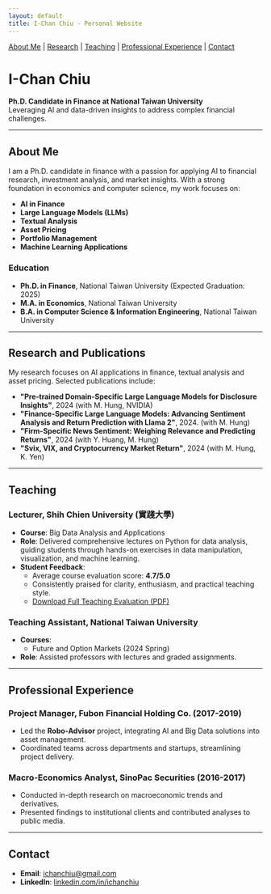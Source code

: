 ```yaml
---
layout: default
title: I-Chan Chiu - Personal Website
---
```


[About Me](#about-me) | [Research](#research-and-publications) | [Teaching](#teaching) | [Professional Experience](#professional-experience) | [Contact](#contact)

# I-Chan Chiu  
**Ph.D. Candidate in Finance at National Taiwan University**  
Leveraging AI and data-driven insights to address complex financial challenges.

---

## About Me
I am a Ph.D. candidate in finance with a passion for applying AI to financial research, investment analysis, and market insights. With a strong foundation in economics and computer science, my work focuses on:
- **AI in Finance**
- **Large Language Models (LLMs)**
- **Textual Analysis**
- **Asset Pricing**
- **Portfolio Management**
- **Machine Learning Applications**

### **Education**
- **Ph.D. in Finance**, National Taiwan University (Expected Graduation: 2025)  
- **M.A. in Economics**, National Taiwan University  
- **B.A. in Computer Science & Information Engineering**, National Taiwan University  

---

## Research and Publications
My research focuses on AI applications in finance, textual analysis and asset pricing. Selected publications include:
- **"Pre-trained Domain-Specific Large Language Models for Disclosure Insights"**, 2024 (with M. Hung, NVIDIA)  
- **"Finance-Specific Large Language Models: Advancing Sentiment Analysis and Return Prediction with Llama 2"**, 2024. (with M. Hung)   
- **"Firm-Specific News Sentiment: Weighing Relevance and Predicting Returns"**, 2024 (with Y. Huang, M. Hung)  
- **"Svix, VIX, and Cryptocurrency Market Return"**, 2024 (with M. Hung, K. Yen)  

---

## Teaching
### **Lecturer, Shih Chien University (實踐大學)**  
- **Course**: Big Data Analysis and Applications  
- **Role**: Delivered comprehensive lectures on Python for data analysis, guiding students through hands-on exercises in data manipulation, visualization, and machine learning.  
- **Student Feedback**:  
  - Average course evaluation score: **4.7/5.0**  
  - Consistently praised for clarity, enthusiasm, and practical teaching style.  
  - [Download Full Teaching Evaluation (PDF)](ShihChienEval.pdf)  

### **Teaching Assistant, National Taiwan University**  
- **Courses**:  
  - Future and Option Markets (2024 Spring)    
- **Role**: Assisted professors with lectures and graded assignments.

---

## Professional Experience
### **Project Manager, Fubon Financial Holding Co. (2017-2019)**  
- Led the **Robo-Advisor** project, integrating AI and Big Data solutions into asset management.  
- Coordinated teams across departments and startups, streamlining project delivery.  

### **Macro-Economics Analyst, SinoPac Securities (2016-2017)**  
- Conducted in-depth research on macroeconomic trends and derivatives.  
- Presented findings to institutional clients and contributed analyses to public media.  

---

## Contact
- **Email**: ichanchiu@gmail.com  
- **LinkedIn**: [linkedin.com/in/ichanchiu](https://linkedin.com/in/ichanchiu)

